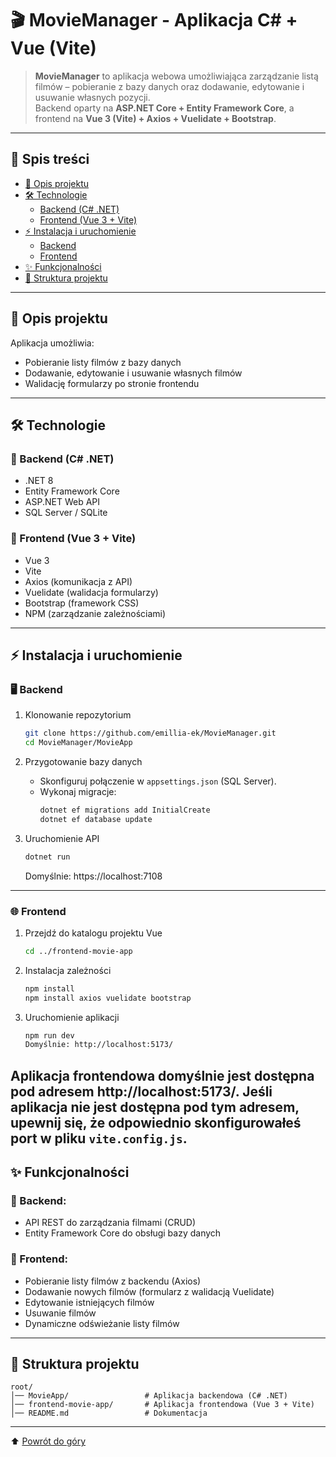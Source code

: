# 🎬 MovieManager - Aplikacja C# + Vue (Vite)

> **MovieManager** to aplikacja webowa umożliwiająca zarządzanie listą filmów – pobieranie z bazy danych oraz dodawanie, edytowanie i usuwanie własnych pozycji.  
> Backend oparty na **ASP.NET Core + Entity Framework Core**, a frontend na **Vue 3 (Vite) + Axios + Vuelidate + Bootstrap**.

---

## 📑 Spis treści
- [🚀 Opis projektu](#-opis-projektu)  
- [🛠 Technologie](#-technologie)  
  - [Backend (C# .NET)](#-backend-c-net)  
  - [Frontend (Vue 3 + Vite)](#-frontend-vue-3--vite)  
- [⚡ Instalacja i uruchomienie](#-instalacja-i-uruchomienie)  
  - [Backend](#-backend)  
  - [Frontend](#-frontend)  
- [✨ Funkcjonalności](#-funkcjonalności)  
- [📂 Struktura projektu](#-struktura-projektu)  

---

## 🚀 Opis projektu
Aplikacja umożliwia:
- Pobieranie listy filmów z bazy danych  
- Dodawanie, edytowanie i usuwanie własnych filmów  
- Walidację formularzy po stronie frontendu  

---

## 🛠 Technologie

### 🔹 Backend (C# .NET)
- .NET 8  
- Entity Framework Core  
- ASP.NET Web API  
- SQL Server / SQLite  

### 🔹 Frontend (Vue 3 + Vite)
- Vue 3  
- Vite  
- Axios (komunikacja z API)  
- Vuelidate (walidacja formularzy)  
- Bootstrap (framework CSS)  
- NPM (zarządzanie zależnościami)  

---

## ⚡ Instalacja i uruchomienie

### 🖥 Backend
1. Klonowanie repozytorium
   ```sh
   git clone https://github.com/emillia-ek/MovieManager.git  
   cd MovieManager/MovieApp
   ```

2. Przygotowanie bazy danych  
   - Skonfiguruj połączenie w `appsettings.json` (SQL Server).  
   - Wykonaj migracje:
     ```sh
     dotnet ef migrations add InitialCreate  
     dotnet ef database update
     ```

3. Uruchomienie API
   ```sh
   dotnet run
   ```
   Domyślnie: https://localhost:7108  

---

### 🌐 Frontend
1. Przejdź do katalogu projektu Vue
   ```sh 
   cd ../frontend-movie-app
   ```

2. Instalacja zależności
   ```sh
   npm install  
   npm install axios vuelidate bootstrap
   ```

3. Uruchomienie aplikacji  
   ```sh
   npm run dev  
   Domyślnie: http://localhost:5173/
   ```
Aplikacja frontendowa domyślnie jest dostępna pod adresem http://localhost:5173/. Jeśli aplikacja nie jest dostępna pod tym adresem, upewnij się, że odpowiednio skonfigurowałeś port w pliku `vite.config.js`.
---

## ✨ Funkcjonalności

### 🔹 Backend:
- API REST do zarządzania filmami (CRUD)  
- Entity Framework Core do obsługi bazy danych  

### 🔹 Frontend:
- Pobieranie listy filmów z backendu (Axios)  
- Dodawanie nowych filmów (formularz z walidacją Vuelidate)  
- Edytowanie istniejących filmów  
- Usuwanie filmów  
- Dynamiczne odświeżanie listy filmów  

---

## 📂 Struktura projektu

```
root/
│── MovieApp/                 # Aplikacja backendowa (C# .NET)
│── frontend-movie-app/       # Aplikacja frontendowa (Vue 3 + Vite)
│── README.md                 # Dokumentacja
```
---

⬆️ [Powrót do góry](#-moviemanager---aplikacja-c--vue-vite)

